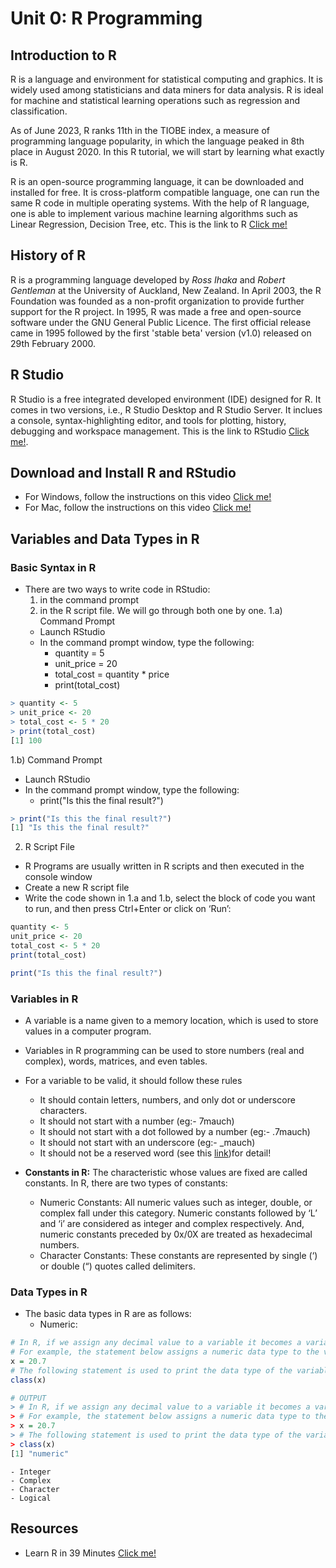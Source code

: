 # Unit 0: R Programming
## Introduction to R

R is a language and environment for statistical computing and graphics. It is widely used among statisticians and data miners for data analysis. R is ideal for machine and statistical learning operations such as regression and classification. 

As of June 2023, R ranks 11th in the TIOBE index, a measure of programming language popularity, in which the language peaked in 8th place in August 2020. In this R tutorial, we will start by learning what exactly is R. 

R is an open-source programming language,  it can be downloaded and installed for free. It is cross-platform compatible language, one can run the same R code in multiple operating systems. With the help of R language, one is able to implement various machine learning algorithms such as Linear Regression, Decision Tree, etc. This is the link to R [Click me!](https://cran.r-project.org/)

## History of R
R is a programming language developed by *Ross Ihaka* and *Robert Gentleman* at the University of Auckland, New Zealand. In April 2003, the R Foundation was founded as a non-profit organization to provide further support for the R project. In 1995, R was made a free and open-source software under the GNU General Public Licence. The first official release came in 1995 followed by the first 'stable beta' version (v1.0) released on 29th February 2000.

## R Studio
R Studio is a free integrated developed environment (IDE) designed for R. It comes in two versions, i.e., R Studio Desktop and R Studio Server. It inclues a console, syntax-highlighting editor, and tools for plotting, history, debugging and workspace management. This is the link to RStudio [Click me!](https://posit.co/).

## Download and Install R and RStudio

- For Windows, follow the instructions on this video [Click me!](https://www.youtube.com/watch?v=YrEe2TLr3MI)
- For Mac, follow the instructions on this video [Click me!](https://www.youtube.com/watch?v=n8kP7c_QbLA)

## Variables and Data Types in R
### Basic Syntax in R
- There are two ways to write code in RStudio:
    1) in the command prompt
    2) in the R script file. We will go through both one by one.
 1.a) Command Prompt
    - Launch RStudio
    - In the command prompt window, type the following:
        - quantity = 5
        - unit_price = 20
        - total_cost = quantity * price
        - print(total_cost)

```r
> quantity <- 5
> unit_price <- 20
> total_cost <- 5 * 20
> print(total_cost)
[1] 100
```

1.b) Command Prompt
   - Launch RStudio
   - In the command prompt window, type the following:
     - print("Is this the final result?")
```r
> print("Is this the final result?")
[1] "Is this the final result?"
```

 2) R Script File
   - R Programs are usually written in R scripts and then executed in the console window
   - Create a new R script file
   - Write the code shown in 1.a and 1.b, select the block of code you want to run, and then press Ctrl+Enter or click on ‘Run’:

```r
quantity <- 5
unit_price <- 20
total_cost <- 5 * 20
print(total_cost)
```
```r
print("Is this the final result?")
```

### Variables in R

- A variable is a name given to a memory location, which is used to store values in a computer program.
- Variables in R programming can be used to store numbers (real and complex), words, matrices, and even tables.
- For a variable to be valid, it should follow these rules
    - It should contain letters, numbers, and only dot or underscore characters.
    - It should not start with a number (eg:- 7mauch)
    - It should not start with a dot followed by a number (eg:- .7mauch)
    - It should not start with an underscore (eg:- _mauch)
    - It should not be a reserved word (see this [link](https://www.datamentor.io/r-programming/reserved-words#:~:text=Reserved%20words%20in%20R%20programming,%2C%20function%20name%20etc.))for detail!

- **Constants in R:** The characteristic whose values are fixed are called constants. In R, there are two types of constants:
    - Numeric Constants: All numeric values such as integer, double, or complex fall under this category. Numeric constants followed by ‘L’ and ‘i’ are considered as integer and complex respectively. And, numeric constants preceded by 0x/0X are treated as hexadecimal numbers.
    - Character Constants: These constants are represented by single (‘) or double (“) quotes called delimiters.

### Data Types in R 

- The basic data types in R are as follows:
    - Numeric:
```r
# In R, if we assign any decimal value to a variable it becomes a variable of a numeric data type.
# For example, the statement below assigns a numeric data type to the variable “x”.
x = 20.7
# The following statement is used to print the data type of the variable “x”:
class(x)
```
```r
# OUTPUT
> # In R, if we assign any decimal value to a variable it becomes a variable of a numeric data type.
> # For example, the statement below assigns a numeric data type to the variable “x”.
> x = 20.7
> # The following statement is used to print the data type of the variable “x”:
> class(x)
[1] "numeric"
```
     
    - Integer
    - Complex
    - Character
    - Logical

## Resources
- Learn R in 39 Minutes [Click me!](https://www.youtube.com/watch?v=yZ0bV2Afkjc)


